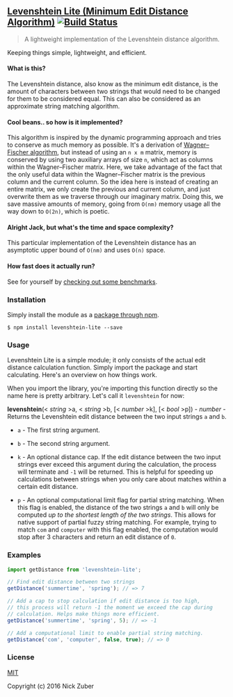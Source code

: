 ## [Levenshtein Lite (Minimum Edit Distance Algorithm)](https://en.wikipedia.org/wiki/Levenshtein_distance) [![Build Status](https://travis-ci.org/nickzuber/levenshtein-lite.svg?branch=master)](https://travis-ci.org/nickzuber/levenshtein-lite)

> A lightweight implementation of the Levenshtein distance algorithm.

Keeping things simple, lightweight, and efficient.

#### What is this?

The Levenshtein distance, also know as the minimum edit distance, is the amount of characters between two strings that would need to be changed for them to be considered equal. This can also be considered as an approximate string matching algorithm.

#### Cool beans.. so how is it implemented?

This algorithm is inspired by the dynamic programming approach and tries to conserve as much memory as possible. It's a derivation of [Wagner–Fischer algorithm](https://en.wikipedia.org/wiki/Wagner%E2%80%93Fischer_algorithm), but instead of using an `n x m` matrix, memory is conserved by using two auxiliary arrays of size `n`, which act as columns within the Wagner–Fischer matrix. Here, we take advantage of the fact that the only useful data within the Wagner–Fischer matrix is the previous column and the current column. So the idea here is instead of creating an entire matrix, we only create the previous and current column, and just overwrite them as we traverse through our imaginary matrix. Doing this, we save massive amounts of memory, going from `O(nm)` memory usage all the way down to `O(2n)`, which is poetic.

#### Alright Jack, but what's the time and space complexity?

This particular implementation of the Levenshtein distance has an asymptotic upper bound of `O(nm)` and uses `O(n)` space.

#### How fast does it actually run?

See for yourself by [checking out some benchmarks](https://github.com/nickzuber/levenshtein-lite/tree/master/benchmarks/benchmarks.log).

### Installation

Simply install the module as a [package through npm](https://www.npmjs.com/package/levenshtein-lite).

```
$ npm install levenshtein-lite --save
```

### Usage

Levenshtein Lite is a simple module; it only consists of the actual edit distance calculation function. Simply import the package and start calculating. Here's an overview on how things work.

When you import the library, you're importing this function directly so the name here is pretty arbitrary. Let's call it `levenshtein` for now:

**levenshtein**(< *string* >a, < *string* >b, [< *number* >k], [< *bool* >p]) - *number* - Returns the Levenshtein edit distance between the two input strings `a` and `b`.

 - `a` - The first string argument.

 - `b` - The second string argument.

 - `k` - An optional distance cap. If the edit distance between the two input strings ever exceed this argument during the calculation, the process will terminate and `-1` will be returned. This is helpful for speeding up calculations between strings when you only care about matches within a certain edit distance.

 - `p` - An optional computational limit flag for partial string matching. When this flag is enabled, the distance of the two strings `a` and `b` will only be computed *up to the shortest length of the two strings*. This allows for native support of partial fuzzy string matching. For example, trying to match `com` and `computer` with this flag enabled, the computation would stop after 3 characters and return an edit distance of `0`.

### Examples

```javascript
import getDistance from 'levenshtein-lite';

// Find edit distance between two strings
getDistance('summertime', 'spring'); // => 7

// Add a cap to stop calculation if edit distance is too high,
// this process will return -1 the moment we exceed the cap during
// calculation. Helps make things more efficient.
getDistance('summertime', 'spring', 5); // => -1

// Add a computational limit to enable partial string matching.
getDistance('com', 'computer', false, true); // => 0
```

### License
[MIT](https://opensource.org/licenses/MIT)

Copyright (c) 2016 Nick Zuber
